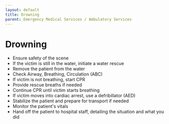 ```yaml
---
layout: default
title: Drowning
parent: Emergency Medical Services / Ambulatory Services
---
```


# Drowning

- Ensure safety of the scene
- If the victim is still in the water, initiate a water rescue
- Remove the patient from the water
- Check Airway, Breathing, Circulation (ABC)
- If victim is not breathing, start CPR
- Provide rescue breaths if needed
- Continue CPR until victim starts breathing
- If victim moves into cardiac arrest, use a defribillator (AED)
- Stabilize the patient and prepare for transport if needed
- Monitor the patient's vitals
- Hand off the patient to hospital staff, detailing the situation and what you did